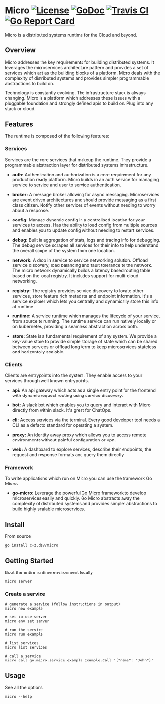 # Micro [![License](https://img.shields.io/:license-apache-blue.svg)](https://opensource.org/licenses/Apache-2.0) [![GoDoc](https://godoc.org/c-z.dev/micro?status.svg)](https://pkg.go.dev/c-z.dev/micro) [![Travis CI](https://travis-ci.org/micro/micro.svg?branch=master)](https://travis-ci.org/micro/micro) [![Go Report Card](https://goreportcard.com/badge/micro/micro)](https://goreportcard.com/report/c-z.dev/micro)

Micro is a distributed systems runtime for the Cloud and beyond.

## Overview

Micro addresses the key requirements for building distributed systems. It leverages the microservices
architecture pattern and provides a set of services which act as the building blocks of a platform. Micro deals
with the complexity of distributed systems and provides simpler programmable abstractions to build on.

Technology is constantly evolving. The infrastructure stack is always changing. Micro is a platform which
addresses these issues with a pluggable foundation and strongly defined apis to build on. Plug into any stack or cloud.

## Features

The runtime is composed of the following features:

### Services

Services are the core services that makeup the runtime. They provide a programmable abstraction layer for distributed systems infrastructure.

- **auth:** Authentication and authorization is a core requirement for any production ready platform. Micro builds in an auth service 
for managing service to service and user to service authentication.

- **broker:** A message broker allowing for async messaging. Microservices are event driven architectures and should provide messaging as a first
class citizen. Notify other services of events without needing to worry about a response.

- **config:** Manage dynamic config in a centralised location for your services to access. Has the ability to load config from multiple 
sources and enables you to update config without needing to restart services.

- **debug:** Built in aggregation of stats, logs and tracing info for debugging. The debug service scrapes all services for their info to 
help understand the overall scope of the system from one location. 

- **network:** A drop in service to service networking solution. Offload service discovery, load balancing and fault tolerance to the network.
The micro network dynamically builds a latency based routing table based on the local registry. It includes support for multi-cloud networking.

- **registry:** The registry provides service discovery to locate other services, store feature rich metadata and endpoint information. It's a
service explorer which lets you centrally and dynamically store this info at runtime.

- **runtime:** A service runtime which manages the lifecycle of your service, from source to running. The runtime service can run natively locally 
or on kubernetes, providing a seamless abstraction across both.

- **store:** State is a fundamental requirement of any system. We provide a key-value store to provide simple storage of state which can be shared
between services or offload long term to keep microservices stateless and horizontally scalable.

### Clients

Clients are entrypoints into the system. They enable access to your services through well known entrypoints.

- **api:** An api gateway which acts as a single entry point for the frontend with dynamic request routing using service discovery. 

- **bot:** A slack bot which enables you to query and interact with Micro directly from within slack. It's great for ChatOps.

- **cli:** Access services via the terminal. Every good developer tool needs a CLI as a defacto standard for operating a system. 

- **proxy:** An identity away proxy which allows you to access remote environments without painful configuration or vpn.

- **web:** A dashboard to explore services, describe their endpoints, the request and response formats and
query them directly.

### Framework

To write applications which run on Micro you can use the framework Go Micro.

- **go-micro:** Leverage the powerful [Go Micro](https://c-z.dev/go-micro) framework to develop microservices easily and quickly.
Go Micro abstracts away the complexity of distributed systems and provides simpler abstractions to build highly scalable microservices.

## Install

From source

```
go install c-z.dev/micro
```

## Getting Started

Boot the entire runtime environment locally

```
micro server
```

### Create a service

```
# generate a service (follow instructions in output)
micro new example

# set to use server
micro env set server

# run the service
micro run example

# list services
micro list services

# call a service
micro call go.micro.service.example Example.Call '{"name": "John"}'
```

## Usage

See all the options

```
micro --help
```


